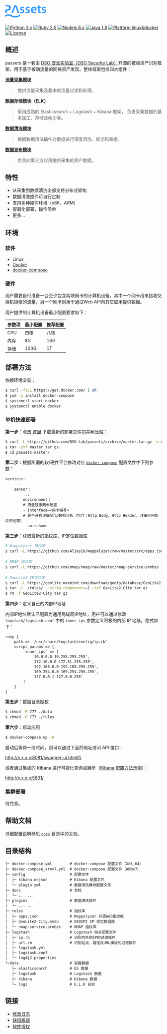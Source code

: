 ## ![](docs/images/logo.png)

[![Python 3.x](https://img.shields.io/badge/python-3.x-yellow.svg)](https://www.python.org/) [![Ruby 2.5](https://img.shields.io/badge/ruby-2.5-red.svg)](https://www.ruby-lang.org/) [![Nodejs 8.x](https://img.shields.io/badge/nodejs-8.x-green.svg)](https://www.ruby-lang.org/) [![Java 1.8](https://img.shields.io/badge/java-1.8-red.svg)](https://www.java.com/) [![Platform linux&docker](https://img.shields.io/badge/platform-linux&docker-9cf.svg)](https://www.java.com/) [![License](https://img.shields.io/badge/license-GPLv3-red.svg)](https://raw.githubusercontent.com/knownsec/Pocsuite/master/docs/COPYING)


## 概述

passets 是一套由 [DSO 安全实验室（DSO Security Lab）](http://www.dsolab.org)开源的被动资产识别框架，用于基于被动流量的网络资产发现。整体框架包括四大组件：

**[流量采集模块](https://github.com/DSO-Lab/passets-sensor)**
> 提供流量采集及基本的流量过滤和处理。

**数据存储模块（ELK）**
> 采用成熟的 Elasticsearch + Logstash + Kibana 框架， 负责采集数据的基本加工、存储及索引等。

**[数据清洗模块](https://github.com/DSO-Lab/passets-filter)**
> 根据数据清洗插件对数据进行深度清洗、标记和重组。

**[数据发布模块](https://github.com/DSO-Lab/passets-api)**
> 负责向第三方应用提供采集的资产数据。


## 特性
* 从采集到数据清洗全部支持分布式架构
* 数据清洗插件可自行定制
* 支持多种硬件环境（x86、ARM）
* 容器化部署，操作简单
* 更多...


## 环境

### 软件
- Linux
- [Docker](https://www.docker.com/)
- [docker-compose](https://github.com/docker/compose)

### 硬件

用户需要自行准备一台至少包含两块网卡的计算机设备。其中一个网卡用来接收交换机镜像的流量，另一个网卡则用于通过Web API向其它应用提供数据。

用户提供的计算机设备最小配置要求如下：

| 参数项 | 最小配置 | 推荐配置 |
|------|----------|----------|
| CPU  | 四核   | 八核    |
| 内存 | 8G     | 16G      |
| 存储 | 100G  | 1T       |


## 部署方法

依赖环境安装：

```bash
$ curl -fsSL https://get.docker.com/ | sh
$ yum -y install docker-compose
$ systemctl start docker
$ systemctl enable docker
```

### 单机快速部署

**第一步**：点击 [这里](https://github.com/DSO-Lab/passets/archive/master.tar.gz) 下载最新的部署文件包并解压缩：

```bash
$ curl -L https://github.com/DSO-Lab/passets/archive/master.tar.gz -o master.tar.gz
$ tar -zxf master.tar.gz
$ cd passets-master/
```

**第二步**：根据所需的软/硬件平台修改对应 [`docker-compose`](#directory) 配置文件中下列参数：

```
services：
    ...
    sensor：
        ...
        environment：
        # 流量镜像网卡配置
        - interface=<网卡编号>
        # 是否开启详细http数据分析（包含：Http Body、Http Header、详细应用指纹识别等）
        - switch=on
```

**第三步**：获取最新的指纹库、IP定位数据库

``` bash
# Wappalyzer 指纹库
$ curl -L https://github.com/AliasIO/Wappalyzer/raw/master/src/apps.json -o ./rules/apps.json

# NMAP 指纹库
$ curl -L https://github.com/nmap/nmap/raw/master/nmap-service-probes -o ./rules/nmap-service-probes

# GeoLite2 IP定位库
$ curl -L https://geolite.maxmind.com/download/geoip/database/GeoLite2-City.tar.gz -o GeoLite2-City.tar.gz
$ tar -C ./rules/ --strip-components=1 -zxf GeoLite2-City.tar.gz
$ rm -f GeoLite2-City.tar.gz
```

**第四步**：定义自己的内部IP地址

内部IP地址默认已配置为通用局域网IP地址，用户可以通过修改 `logstash/logstash.conf` 中的 `inner_ips` 参数定义积极的内部 IP 地址。格式如下：

```
ruby {
    path => '/usr/share/logstash/config/ip.rb'
    script_params => {
        'inner_ips' => [
            '10.0.0.0-10.255.255.255',
            '172.16.0.0-172.31.255.255',
            '192.168.0.0-192.168.255.255',
            '169.254.0.0-169.254.255.255',
            '127.0.0.1-127.0.0.255'
        ]
    }
}
```

**第五步**：数据目录赋权

``` bash
$ chmod -R 777 ./data
$ chmod -R 777 ./rules
```

**第六步**：启动应用

``` bash
$ docker-compose up -d
```

启动后等待一段时间，则可以通过下面的地址访问 API 接口：

http://x.x.x.x:8081/swagger-ui.html#/

或者通过集成的 Kibana 进行可视化查询或展示（[Kibana 配置方法示例](docs/KIBANA_HELP.md)）：

http://x.x.x.x:5601/

### 集群部署

待完善。

## 帮助文档

详细配置说明参见 [```docs```](./docs) 目录中的文档。


## 目录结构<div id="directory"></div>

```
├─ docker-compose.yml        # docker-compose 配置文件（X86_64）
├─ docker-compose_armv7.yml  # docker-compose 配置文件（ARMv7）
├─ config                    # 配置文件
│  ├─ kibana.ndjson          # Kibana 配置文件
│  └─ plugin.yml             # 数据清洗模块配置文件
├─ docs                      # 文档
│  └─ ... ...
├─ plugins                   # 数据清洗插件
│  └─ ... ...
├─ rules                     # 指纹库
│  ├─ apps.json              # Wappalyzer 开源Web指纹库
│  ├─ GeoLite2-City.mmdb     # GEOIP2 IP 定位数据库
│  └─ nmap-service-probes    # NMAP 指纹库
├─ logstash                  # Logstash 相关配置文件
│  ├─ ip.rb                  # 识别内外网IP的过滤插件
│  ├─ url.rb                 # 识别站点、路径及URL模板的过滤插件
│  ├─ logstash.yml
│  ├─ logstash.conf
│  └─ log4j2.properties
└─data                       # 容器数据
   ├─ elasticsearch          # ES 数据
   ├─ logstash               # Logstash 数据
   ├─ kibana                 # Kibana 数据
   └─ logs                   # E.L.K 日志
```

## 链接

* [修改日志](./CHANGELOG.md)
* [缺陷跟踪](https://github.com/DSO-Lab/passets/issues)
* [软件授权](./LICENSE)
